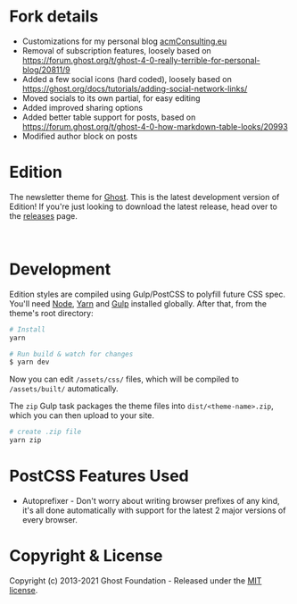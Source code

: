 # Fork details

* Customizations for my personal blog [acmConsulting.eu](https://www.acmconsulting.eu)
* Removal of subscription features, loosely based on https://forum.ghost.org/t/ghost-4-0-really-terrible-for-personal-blog/20811/9
* Added a few social icons (hard coded), loosely based on https://ghost.org/docs/tutorials/adding-social-network-links/
* Moved socials to its own partial, for easy editing
* Added improved sharing options
* Added better table support for posts, based on https://forum.ghost.org/t/ghost-4-0-how-markdown-table-looks/20993
* Modified author block on posts


# Edition

The newsletter theme for [Ghost](http://github.com/tryghost/ghost/). This is the latest development version of Edition! If you're just looking to download the latest release, head over to the [releases](https://github.com/TryGhost/Edition/releases) page.

&nbsp;

# Development

Edition styles are compiled using Gulp/PostCSS to polyfill future CSS spec. You'll need [Node](https://nodejs.org/), [Yarn](https://yarnpkg.com/) and [Gulp](https://gulpjs.com) installed globally. After that, from the theme's root directory:

```bash
# Install
yarn

# Run build & watch for changes
$ yarn dev
```

Now you can edit `/assets/css/` files, which will be compiled to `/assets/built/` automatically.

The `zip` Gulp task packages the theme files into `dist/<theme-name>.zip`, which you can then upload to your site.

```bash
# create .zip file
yarn zip
```

# PostCSS Features Used

- Autoprefixer - Don't worry about writing browser prefixes of any kind, it's all done automatically with support for the latest 2 major versions of every browser.

# Copyright & License

Copyright (c) 2013-2021 Ghost Foundation - Released under the [MIT license](LICENSE).
